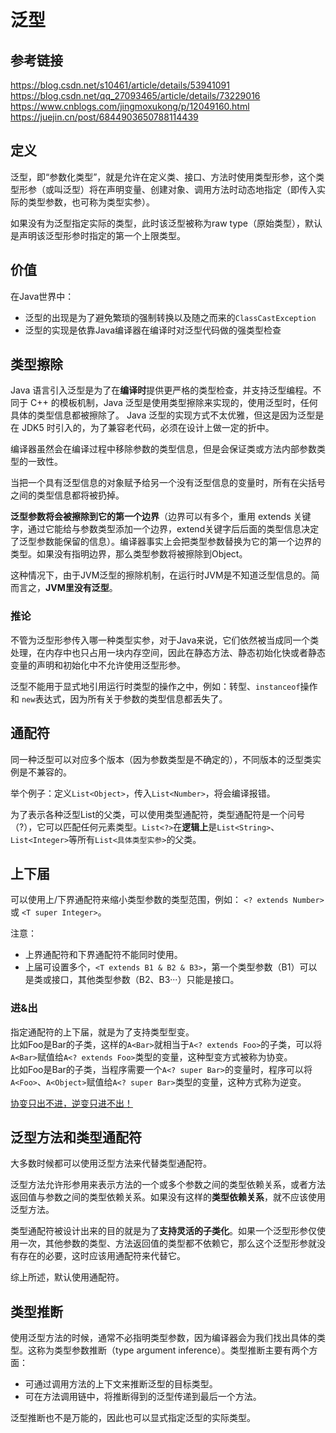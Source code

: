 # 泛型

## 参考链接
https://blog.csdn.net/s10461/article/details/53941091  
https://blog.csdn.net/qq_27093465/article/details/73229016  
https://www.cnblogs.com/jingmoxukong/p/12049160.html  
https://juejin.cn/post/6844903650788114439

## 定义
泛型，即“参数化类型”，就是允许在定义类、接口、方法时使用类型形参，这个类型形参（或叫泛型）将在声明变量、创建对象、调用方法时动态地指定（即传入实际的类型参数，也可称为类型实参）。

如果没有为泛型指定实际的类型，此时该泛型被称为raw type（原始类型），默认是声明该泛型形参时指定的第一个上限类型。

## 价值
在Java世界中：
* 泛型的出现是为了避免繁琐的强制转换以及随之而来的`ClassCastException`
* 泛型的实现是依靠Java编译器在编译时对泛型代码做的强类型检查

## 类型擦除
Java 语言引入泛型是为了在**编译时**提供更严格的类型检查，并支持泛型编程。不同于 C++ 的模板机制，Java 泛型是使用类型擦除来实现的，使用泛型时，任何具体的类型信息都被擦除了。
Java 泛型的实现方式不太优雅，但这是因为泛型是在 JDK5 时引入的，为了兼容老代码，必须在设计上做一定的折中。

编译器虽然会在编译过程中移除参数的类型信息，但是会保证类或方法内部参数类型的一致性。

当把一个具有泛型信息的对象赋予给另一个没有泛型信息的变量时，所有在尖括号之间的类型信息都将被扔掉。

**泛型参数将会被擦除到它的第一个边界**（边界可以有多个，重用 extends 关键字，通过它能给与参数类型添加一个边界，extend关键字后后面的类型信息决定了泛型参数能保留的信息）。编译器事实上会把类型参数替换为它的第一个边界的类型。如果没有指明边界，那么类型参数将被擦除到Object。

这种情况下，由于JVM泛型的擦除机制，在运行时JVM是不知道泛型信息的。简而言之，**JVM里没有泛型**。

### 推论
不管为泛型形参传入哪一种类型实参，对于Java来说，它们依然被当成同一个类处理，在内存中也只占用一块内存空间，因此在静态方法、静态初始化快或者静态变量的声明和初始化中不允许使用泛型形参。

泛型不能用于显式地引用运行时类型的操作之中，例如：转型、`instanceof`操作和 `new`表达式，因为所有关于参数的类型信息都丢失了。

## 通配符
同一种泛型可以对应多个版本（因为参数类型是不确定的），不同版本的泛型类实例是不兼容的。

举个例子：定义`List<Object>`，传入`List<Number>`，将会编译报错。

为了表示各种泛型List的父类，可以使用类型通配符，类型通配符是一个问号（?），它可以匹配任何元素类型。`List<?>`在**逻辑上**是`List<String>`、`List<Integer>`等所有`List<具体类型实参>`的父类。

## 上下届
可以使用上/下界通配符来缩小类型参数的类型范围，例如：
`<? extends Number>` 或 `<T super Integer>`。

注意：
* 上界通配符和下界通配符不能同时使用。
* 上届可设置多个，`<T extends B1 & B2 & B3>`，第一个类型参数（B1）可以是类或接口，其他类型参数（B2、B3···）只能是接口。

### 进&出
指定通配符的上下届，就是为了支持类型型变。  
比如Foo是Bar的子类，这样的`A<Bar>`就相当于`A<? extends Foo>`的子类，可以将`A<Bar>`赋值给`A<? extends Foo>`类型的变量，这种型变方式被称为协变。  
比如Foo是Bar的子类，当程序需要一个`A<? super Bar>`的变量时，程序可以将`A<Foo>`、`A<Object>`赋值给`A<? super Bar>`类型的变量，这种方式称为逆变。

[协变只出不进，逆变只进不出！](https://juejin.cn/post/6844903650788114439#heading-11)

## 泛型方法和类型通配符
大多数时候都可以使用泛型方法来代替类型通配符。

泛型方法允许形参用来表示方法的一个或多个参数之间的类型依赖关系，或者方法返回值与参数之间的类型依赖关系。如果没有这样的**类型依赖关系**，就不应该使用泛型方法。

类型通配符被设计出来的目的就是为了**支持灵活的子类化**。如果一个泛型形参仅使用一次，其他参数的类型、方法返回值的类型都不依赖它，那么这个泛型形参就没有存在的必要，这时应该用通配符来代替它。

综上所述，默认使用通配符。

## 类型推断
使用泛型方法的时候，通常不必指明类型参数，因为编译器会为我们找出具体的类型。这称为类型参数推断（type argument inference）。类型推断主要有两个方面：
* 可通过调用方法的上下文来推断泛型的目标类型。
* 可在方法调用链中，将推断得到的泛型传递到最后一个方法。

泛型推断也不是万能的，因此也可以显式指定泛型的实际类型。